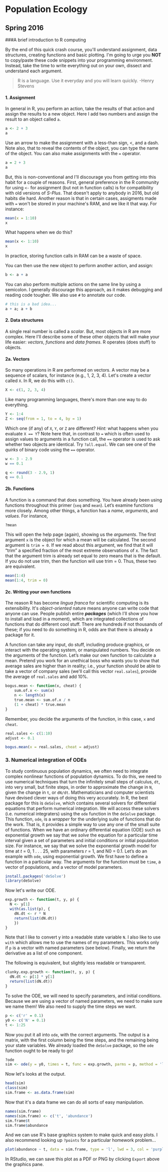 # Population Ecology
## Spring 2016
###A brief introduction to R computing

By the end of this quick crash course, you'll understand assignment, data structures, creating functions and basic plotting. I'm going to urge you **NOT** to copy/paste these code snippets into your programming environment. Instead, take the time to write everything out on your own, dissect and understand each argument.
> R is a language. Use it everyday and you will learn quickly.
> -Henry Stevens

#### 1. Assignment
In general in R, you perform an action, take the results of that action and
assign the results to a new object. Here I add
two numbers and assign the result to an object called `a`.

```r
a <- 2 + 3
a
```
Use an arrow to make the assignment with a
less-than sign, <, and a dash. Note also, that to reveal the contents of the object,
you can type the name of the object. You can also make assignments with the `=` operator.

```r
a = 2 + 3
a
```
But, this is non-conventional and I'll discourage you from getting into this habit for a couple of reasons. First, general preference in the R community for using `<-` for assignment (but not in function calls) is for compatibility with old versions of *S-Plus*. That doesn't apply to anybody in 2016, but old habits die hard. Another reason is that in certain cases, assigments made with `=` won't be stored in your machine's RAM, and we like it that way. For instance:

```r
mean(x = 1:10)
x
```

What happens when we do this?

```r
mean(x <- 1:10)
x
```

In practice, storing function calls in RAM can be a waste of space.

You can then use the new object to perform another action, and assign:

```r
b <- a + a
```

You can also perform multiple actions on the same line by using a semicolon. I generally discourage this approach, as it makes debugging and reading code tougher. We also use `#` to annotate our code.

```r
# this is a bad idea...
a + a; a + b
```

#### 2. Data structures
A single real number is called a *scalar*. But, most
objects in R are more complex. Here I'll describe some of these other objects that will make your life easier: *vectors*, *functions* and *data frames*. R operates (does stuff) to objects.

#### 2a. Vectors
So many operations in R are performed on vectors. A vector may be a sequence of scalars, for instance (e.g., 1, 2, 3, 4). Let's create a vector called `X`. In R, we do this with `c()`.

```r
X <- c(1, 2, 3, 4)
```

Like many programming languages, there's more than one way to do everything.

```r
Y <- 1:4
Z <- seq(from = 1, to = 4, by = 1)
```
Which one (if any) of `X`, `Y`, or `Z` are different? *Hint:* what happens when you evaluate `X == Y`?  Note here that, in contrast to `=` which is often used to assign values to arguments in a function call, the `==` operator is used to ask whether two objects are identical. Try `?all.equal`. We can see one of the *quirks* of binary code using the `==` operator.

```r
w <- 3 - 2.9
w == 0.1

q <- round(3 - 2.9, 1)
q == 0.1
```

#### 2b. Functions
A function is a command that does something. You have already been using
functions throughout this primer (`seq` and `mean`). Let’s examine functions more closely. Among other things, a function has a *name*, *arguments*, and *values*. For instance,

```r
?mean
```

This will open the help page (again), showing us the *arguments*. The first argument `x` is the object for which a mean will be calculated. The second argument
is `trim = 0`. If we read about this argument, we find that it will “trim” a specified
fraction of the most extreme observations of x. The fact that the argument trim
is already set equal to zero means that is the default. If you do not use trim,
then the function will use trim = 0. Thus, these two are equivalent.

```r
mean(1:4)
mean(1:4, trim = 0)
```

#### 2c. Writing your own functions
The reason R has become *lingua franca* for scientific computing is its extensibility. It's *object-oriented* nature means anyone can write code that anyone can use. People publish entire ***packages*** (which I'll show you how to install and load in a moment), which are integrated collections of functions that do different cool stuff. There are hundreds if not thousands of these; if you need to do something in R, odds are that there is already a package for it.

A function can take any input, do stuff, including produce graphics, or
interact with the operating system, or manipulated numbers. You decide on the
arguments of the function. Let’s make our own function to calculate a mean. Pretend you work for an unethical boss who wants you to show that average sales are higher
than in reality; i.e., your function should be able to take a vector of company sales (we'll call this vector `real.sales`), provide the average of `real.sales` and add 10%.

```r
bogus.mean <- function(x, cheat) {
	sum.of.x <- sum(x)
	n <- length(x)
	true.mean <- sum.of.x / n
	(1 + cheat) * true.mean
}
```

Remember, you decide the arguments of the function, in this case, `x` and `cheat`.

```r
real.sales <- c(1:10)
adjust <- 0.1

bogus.mean(x = real.sales, cheat = adjust)
```

### 3. Numerical integration of ODEs
To study continuous population dynamics, we often need to integrate
complex nonlinear functions of population dynamics. To do this, we need
to use numerical techniques that turn the infinitely small steps of calculus, `dt`,
into very small, but finite steps, in order to approximate the change in `N`, given
the change in `t`, or `dN/dt`. Mathematicians and computer scientists have devised
clever ways of doing this very accurately. In R, the best package
for this is `deSolve`, which contains several solvers for differential equations
that perform numerical integration. We will access these solvers (i.e. numerical
integraters) using the `ode` function in the `deSolve` package. This function, `ode`,
is a *wrapper* for the underlying suite of functions that do the work. That is,
it provides a simple way to use any one of the small suite of functions.
When we have an ordinary differential equation (ODE) such as exponential
growth we say that we *solve* the equation for a particular time interval given
a set of parameters and initial conditions or initial population size. For instance,
we say that we solve the exponential growth model for time at *t* = 0, 1 . . . 25, with
parameters *r* = 1, and N0 = 0.1.
Let’s do an example with `ode`, using exponential growth. We first have to define
a function in a particular way. The arguments for the function must be `time`, a
vector of populations, and a vector of model parameters.

```r
install.packages('deSolve')
library(deSolve)
```

Now let's write our ODE.

```r
exp.growth <- function(t, y, p) {
  N <- y[1]
  with(as.list(p), {
    dN.dt <- r * N
    return(list(dN.dt))
    })
}
```

Note that I like to convert y into a readable state variable `N`. I also like to use `with` which allows me to use the names of my
parameters. This works only if `p` is a vector with named parameters (see
below). Finally, we return the derivative as a list of one component.

The following is equivalent, but slightly less readable or transparent.

```r
clunky.exp.growth <- function(t, y, p) {
  dN.dt <- p[1] * y[1]
  return(list(dN.dt))
}
```
To solve the ODE, we will need to specify parameters, and initial conditions.
Because we are using a vector of named parameters, we need to make sure we
name them! We also need to supply the time steps we want.

```r
p <- c('r' = 0.1)
y0 <- c('N' = 0.1)
t <- 1:25
```
Now you put it all into `ode`, with the correct arguments. The output is a matrix,
with the first column being the time steps, and the remaining being your state
variables. We already loaded the `deSolve` package, so the `ode` function ought to be ready to go!

```r
?ode
sim <- ode(y = y0, times = t, func = exp.growth, parms = p, method = 'lsoda')
```

Now let's looks at the output.

```r
head(sim)
class(sim)
sim.frame <- as.data.frame(sim)
```
Now that it's a data frame we can do all sorts of easy manipulation.

```r
names(sim.frame)
names(sim.frame) <- c('t', 'abundance')
sim.frame$t
sim.frame$abundance
```
And we can use R's base graphics system to make quick and easy plots. I also recommend looking up `?points` for a particular homework problem...

```r
plot(abundance ~ t, data = sim.frame, type = 'l', lwd = 3, col = 'purple', bty = 'l')
```

In RStudio, we can save this plot as a PDF or PNG by clicking `Export` above the graphics pane.
